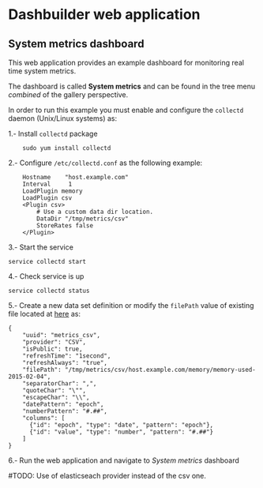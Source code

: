 Dashbuilder web application
============================

System metrics dashboard
------------------------

This web application provides an example dashboard for monitoring real time system metrics.            

The dashboard is called **System metrics** and can be found in the tree menu *combined* of the gallery perspective.                

In order to run this example you must enable and configure the <code>collectd</code> daemon (Unix/Linux systems) as:                     

1.- Install <code>collectd</code> package         
    
        sudo yum install collectd
        
2.- Configure <code>/etc/collectd.conf</code> as the following example:

        Hostname    "host.example.com"
        Interval     1
        LoadPlugin memory
        LoadPlugin csv
        <Plugin csv>
            # Use a custom data dir location.
        	DataDir	"/tmp/metrics/csv"
        	StoreRates false
        </Plugin>
        
3.- Start the service                 

    service collectd start

4.- Check service is up             

    service collectd status

5.- Create a new data set definition or modify the <code>filePath</code> value of existing file located at [here](./src/main/webapp/datasets/metrics_csv.dset) as:            

    {
        "uuid": "metrics_csv",
        "provider": "CSV",
        "isPublic": true,
        "refreshTime": "1second",
        "refreshAlways": "true",
        "filePath": "/tmp/metrics/csv/host.example.com/memory/memory-used-2015-02-04",
        "separatorChar": ",",
        "quoteChar": "\"",
        "escapeChar": "\\",
        "datePattern": "epoch",
        "numberPattern": "#.##",
        "columns": [
          {"id": "epoch", "type": "date", "pattern": "epoch"},
          {"id": "value", "type": "number", "pattern": "#.##"}
        ]
    }

6.- Run the web application and navigate to *System metrics* dashboard                

#TODO: Use of elasticseach provider instead of the csv one.

